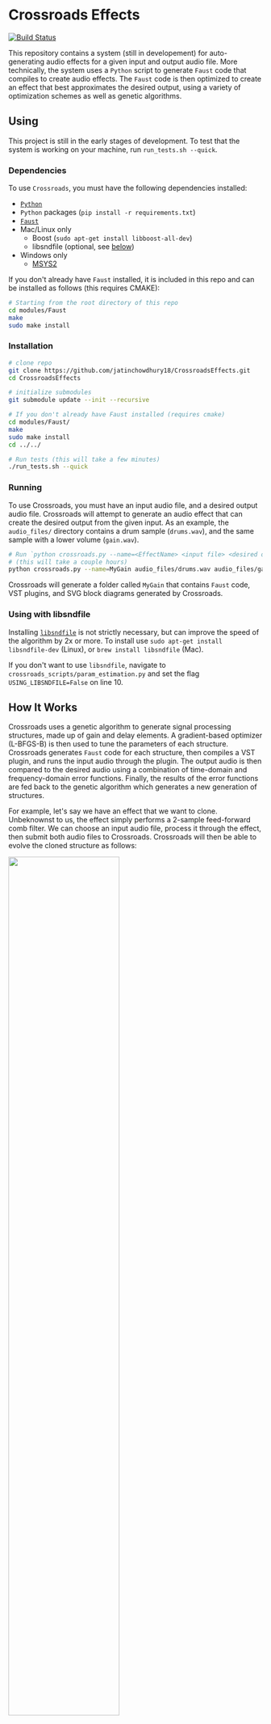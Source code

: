 # Crossroads Effects

[![Build Status](https://travis-ci.com/jatinchowdhury18/CrossroadsEffects.svg?token=Ub9niJrqG1Br1qaaxp7E&branch=master)](https://travis-ci.com/jatinchowdhury18/CrossroadsEffects)

This repository contains a system (still in developement)
for auto-generating audio effects for a given input and
output audio file. More technically, the system uses a `Python`
script to generate `Faust` code that compiles to create audio
effects. The `Faust` code is then optimized to create an effect
that best approximates the desired output, using a variety of
optimization schemes as well as genetic algorithms.

## Using

This project is still in the early stages of development.
To test that the system is working on your machine, run
`run_tests.sh --quick`.

### Dependencies

To use `Crossroads`, you must have the following dependencies
installed:

- [`Python`](https://www.python.org/)
- `Python` packages (`pip install -r requirements.txt`)
- [`Faust`](https://github.com/grame-cncm/faust)
- Mac/Linux only
  - Boost (`sudo apt-get install libboost-all-dev`)
  - libsndfile (optional, see [below](#using-with-libsndfile))
- Windows only
  - [MSYS2](https://www.msys2.org/)

If you don't already have `Faust` installed, it is included in 
this repo and can be installed as follows (this requires CMAKE):

```bash
# Starting from the root directory of this repo
cd modules/Faust
make
sudo make install
```

### Installation
```bash
# clone repo
git clone https://github.com/jatinchowdhury18/CrossroadsEffects.git
cd CrossroadsEffects

# initialize submodules
git submodule update --init --recursive

# If you don't already have Faust installed (requires cmake)
cd modules/Faust/
make
sudo make install
cd ../../

# Run tests (this will take a few minutes)
./run_tests.sh --quick
```

### Running

To use Crossroads, you must have an input audio file, and a
desired output audio file. Crossroads will attempt to generate
an audio effect that can create the desired output from the given
input. As an example, the `audio_files/` directory contains
a drum sample (`drums.wav`), and the same sample with a lower
volume (`gain.wav`).

```bash
# Run `python crossroads.py --name=<EffectName> <input file> <desired output file>`
# (this will take a couple hours)
python crossroads.py --name=MyGain audio_files/drums.wav audio_files/gain.wav
```
Crossroads will generate a folder called `MyGain` that contains
`Faust` code, VST plugins, and SVG block diagrams generated by 
Crossroads.

### Using with libsndfile

Installing [`libsndfile`](https://github.com/erikd/libsndfile) is
not strictly necessary, but can improve the speed of the algorithm
by 2x or more. To install use 
`sudo apt-get install  libsndfile-dev` (Linux), or
`brew install libsndfile` (Mac).

If you don't want to use `libsndfile`, navigate to
`crossroads_scripts/param_estimation.py` and set the flag
`USING_LIBSNDFILE=False` on line 10.

## How It Works

Crossroads uses a genetic algorithm to generate signal processing
structures, made up of gain and delay elements. A gradient-based
optimizer (L-BFGS-B) is then used to tune the parameters of each 
structure. Crossroads generates `Faust` code for each structure,
then compiles a VST plugin, and runs the input audio through the
plugin. The output audio is then compared to the desired audio
using a combination of time-domain and frequency-domain error
functions. Finally, the results of the error functions are fed
back to the genetic algorithm which generates a new generation
of structures.

For example, let's say we have an effect that we want to clone.
Unbeknownst to us, the effect simply performs a 2-sample feed-forward
comb filter. We can choose an input audio file, process it through the
effect, then submit both audio files to Crossroads. Crossroads will
then be able to evolve the cloned structure as follows:

<img src=https://ccrma.stanford.edu/~jatin/comb_evolve.gif width=66%>

### Current Status and Future Work

Currently Crossroads is only configured to generate
feedforward systems. The foundations exist to generate systems
that contain feedback, but implementing the parameter estimation 
step for systems with complex poles is still in progress.

## About the name

In German legend, a character named Faust makes a deal with
the devil, to give up his soul for unlimited knowledge and all
the pleasures he can imagine. In Blues legend, Robert Johnson 
makes a deal with the devil to become the greatest Blues guitarist
of all time, in exchange for his soul. In audio programming, 
signal processing engineers are making a deal with the devil to
give up creating their own DSP algorithms in exchange for machine
learning algorithms that accomplish these signal processing tasks
for them. In each case, the deal with the devil always takes place
at a crossroads . . .

## Contributing

Contributions are most welcome! In particular adding new base
elements (see `crossroads_scripts/gen_faust.py`), or adding new
evolutionary strategies (`crossroads_scripts/evolve_structure.py`).
Feel free to contact us with any questions!

## License

The code in this repository is licensed under the GNU Lesser General
Public License. Note that any code generated by this system is **not**
covered under this license, and can be licensed independently.

